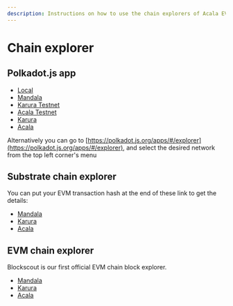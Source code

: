 ```yaml
---
description: Instructions on how to use the chain explorers of Acala EVM+
---
```


# Chain explorer
## Polkadot.js app

- [Local](https://polkadot.js.org/apps/?rpc=ws%3A%2F%2F127.0.0.1%3A9944#/explorer)
- [Mandala](https://polkadot.js.org/apps/?rpc=wss%3A%2F%2Fmandala-rpc.aca-staging.network%2Fws#/explorer)
- [Karura Testnet](https://polkadot.js.org/apps/?rpc=wss%3A%2F%2Fkarura-dev.aca-dev.network%2Frpc%2Fws#/explorer)
- [Acala Testnet](https://polkadot.js.org/apps/?rpc=wss%3A%2F%2Facala-dev.aca-dev.network%2Frpc%2Fws#/explorer)
- [Karura](https://polkadot.js.org/apps/?rpc=wss%3A%2F%2Fkarura-rpc-0.aca-api.network#/explorer)
- [Acala](https://polkadot.js.org/apps/?rpc=wss%3A%2F%2Facala-rpc-0.aca-api.network#/explorer)

Alternatively you can go to [https://polkadot.js.org/apps/#/explorer](https://polkadot.js.org/apps/#/explorer), and select the desired network from the top left corner's menu

## Substrate chain explorer 

You can put your EVM transaction hash at the end of these link to get the details:

- [Mandala](https://acala-testnet.subscan.io)
- [Karura](https://karura.subscan.io)
- [Acala](https://acala.subscan.io)

## EVM chain explorer

Blockscout is our first official EVM chain block explorer.

- [Mandala](https://blockscout.mandala.acala.network)
- [Karura](https://blockscout.karura.network)
- [Acala](https://blockscout.acala.network)
